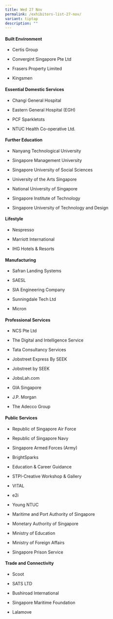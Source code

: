 ```yaml
---
title: Wed 27 Nov
permalink: /exhibitors-list-27-nov/
variant: tiptap
description: ""
---
```

<h4><strong>Built Environment</strong></h4>
<ul data-tight="true" class="tight">
<li>
<p>Certis Group</p>
</li>
<li>
<p>Convergint Singapore Pte Ltd</p>
</li>
<li>
<p>Frasers Property Limited</p>
</li>
<li>
<p>Kingsmen</p>
</li>
</ul>
<h4><strong>Essential Domestic Services</strong></h4>
<ul data-tight="true" class="tight">
<li>
<p>Changi General Hospital</p>
</li>
<li>
<p>Eastern General Hospital (EGH)</p>
</li>
<li>
<p>PCF Sparkletots</p>
</li>
<li>
<p>NTUC Health Co-operative Ltd.</p>
</li>
</ul>
<h4><strong>Further Education</strong></h4>
<ul data-tight="true" class="tight">
<li>
<p>Nanyang Technological University</p>
</li>
<li>
<p>Singapore Management University</p>
</li>
<li>
<p>Singapore University of Social Sciences</p>
</li>
<li>
<p>University of the Arts Singapore</p>
</li>
<li>
<p>National University of Singapore</p>
</li>
<li>
<p>Singapore Institute of Technology</p>
</li>
<li>
<p>Singapore University of Technology and Design</p>
</li>
</ul>
<h4><strong>Lifestyle</strong></h4>
<ul data-tight="true" class="tight">
<li>
<p>Nespresso</p>
</li>
<li>
<p>Marriott International</p>
</li>
<li>
<p>IHG Hotels &amp; Resorts</p>
</li>
</ul>
<h4><strong>Manufacturing</strong></h4>
<ul data-tight="true" class="tight">
<li>
<p>Safran Landing Systems</p>
</li>
<li>
<p>SAESL</p>
</li>
<li>
<p>SIA Engineering Company</p>
</li>
<li>
<p>Sunningdale Tech Ltd</p>
</li>
<li>
<p>Micron</p>
</li>
</ul>
<h4><strong>Professional Services</strong></h4>
<ul data-tight="true" class="tight">
<li>
<p>NCS Pte Ltd</p>
</li>
<li>
<p>The Digital and Intelligence Service</p>
</li>
<li>
<p>Tata Consultancy Services</p>
</li>
<li>
<p>Jobstreet Express By SEEK</p>
</li>
<li>
<p>Jobstreet by SEEK</p>
</li>
<li>
<p>JobsLah.com</p>
</li>
<li>
<p>GIA Singapore</p>
</li>
<li>
<p>J.P. Morgan</p>
</li>
<li>
<p>The Adecco Group</p>
</li>
</ul>
<h4><strong>Public Services</strong></h4>
<ul data-tight="true" class="tight">
<li>
<p>Republic of Singapore Air Force</p>
</li>
<li>
<p>Republic of Singapore Navy</p>
</li>
<li>
<p>Singapore Armed Forces (Army)</p>
</li>
<li>
<p>BrightSparks</p>
</li>
<li>
<p>Education &amp; Career Guidance</p>
</li>
<li>
<p>STPI-Creative Workshop &amp; Gallery</p>
</li>
<li>
<p>VITAL</p>
</li>
<li>
<p>e2i</p>
</li>
<li>
<p>Young NTUC</p>
</li>
<li>
<p>Maritime and Port Authority of Singapore</p>
</li>
<li>
<p>Monetary Authority of Singapore</p>
</li>
<li>
<p>Ministry of Education</p>
</li>
<li>
<p>Ministry of Foreign Affairs</p>
</li>
<li>
<p>Singapore Prison Service</p>
</li>
</ul>
<h4><strong>Trade and Connectivity</strong></h4>
<ul data-tight="true" class="tight">
<li>
<p>Scoot</p>
</li>
<li>
<p>SATS LTD</p>
</li>
<li>
<p>Bushiroad International</p>
</li>
<li>
<p>Singapore Maritime Foundation</p>
</li>
<li>
<p>Lalamove</p>
</li>
</ul>
<p></p>